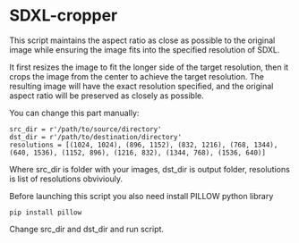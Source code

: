 # SDXL-cropper
  This script maintains the aspect ratio as close as possible to the original image while ensuring the image fits into the specified resolution of SDXL. 
  
  It first resizes the image to fit the longer side of the target resolution, then it crops the image from the center to achieve the target resolution. The resulting image will have the exact resolution specified, and the original aspect ratio will be preserved as closely as possible.

  You can change this part manually:
  
    src_dir = r'/path/to/source/directory'
    dst_dir = r'/path/to/destination/directory'
    resolutions = [(1024, 1024), (896, 1152), (832, 1216), (768, 1344), (640, 1536), (1152, 896), (1216, 832), (1344, 768), (1536, 640)]
    
  Where src_dir is folder with your images, dst_dir is output folder, resolutions is list of resolutions obviviouly.
  
  Before launching this script you also need install PILLOW python library
  
    pip install pillow

 Change  src_dir and dst_dir and run script.
    
